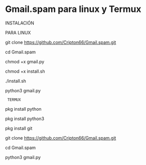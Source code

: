 # Gmail.spam para linux y Termux


INSTALACIÓN

PARA LINUX

git clone https://github.com/Cripton66/Gmail.spam.git

cd Gmail.spam

chmod +x gmail.py 

chmod +x install.sh

./install.sh

python3 gmail.py


     TERMUX

pkg install python 

pkg install python3 

pkg install git

git clone https://github.com/Cripton66/Gmail.spam.git

cd Gmail.spam

python3 gmail.py
